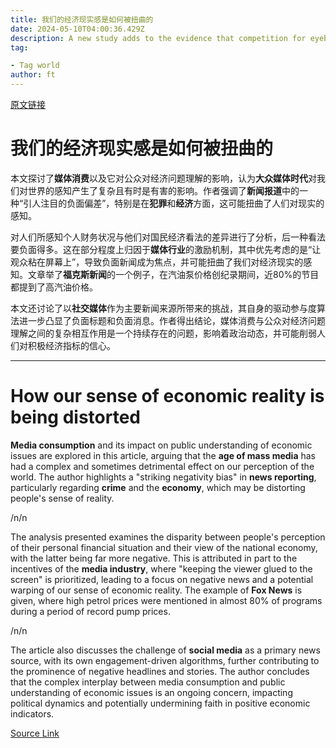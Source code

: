 ```yaml
---
title: 我们的经济现实感是如何被扭曲的
date: 2024-05-10T04:00:36.429Z
description: A new study adds to the evidence that competition for eyeballs may be warping our sense of the world
tag: 

- Tag world
author: ft
---
```


[原文链接](https://ft.com/content/8cd76cde-7694-4674-99a7-188c18257530)

# 我们的经济现实感是如何被扭曲的

本文探讨了**媒体消费**以及它对公众对经济问题理解的影响，认为**大众媒体时代**对我们对世界的感知产生了复杂且有时是有害的影响。作者强调了**新闻报道**中的一种“引人注目的负面偏差”，特别是在**犯罪**和**经济**方面，这可能扭曲了人们对现实的感知。

对人们所感知个人财务状况与他们对国民经济看法的差异进行了分析，后一种看法要负面得多。这在部分程度上归因于**媒体行业**的激励机制，其中优先考虑的是“让观众粘在屏幕上”，导致负面新闻成为焦点，并可能扭曲了我们对经济现实的感知。文章举了**福克斯新闻**的一个例子，在汽油泵价格创纪录期间，近80%的节目都提到了高汽油价格。

本文还讨论了以**社交媒体**作为主要新闻来源所带来的挑战，其自身的驱动参与度算法进一步凸显了负面标题和负面消息。作者得出结论，媒体消费与公众对经济问题理解之间的复杂相互作用是一个持续存在的问题，影响着政治动态，并可能削弱人们对积极经济指标的信心。

---

# How our sense of economic reality is being distorted 

**Media consumption** and its impact on public understanding of economic issues are explored in this article, arguing that the **age of mass media** has had a complex and sometimes detrimental effect on our perception of the world. The author highlights a "striking negativity bias" in **news reporting**, particularly regarding **crime** and the **economy**, which may be distorting people's sense of reality. 

/n/n

The analysis presented examines the disparity between people's perception of their personal financial situation and their view of the national economy, with the latter being far more negative. This is attributed in part to the incentives of the **media industry**, where "keeping the viewer glued to the screen" is prioritized, leading to a focus on negative news and a potential warping of our sense of economic reality. The example of **Fox News** is given, where high petrol prices were mentioned in almost 80% of programs during a period of record pump prices. 

/n/n

The article also discusses the challenge of **social media** as a primary news source, with its own engagement-driven algorithms, further contributing to the prominence of negative headlines and stories. The author concludes that the complex interplay between media consumption and public understanding of economic issues is an ongoing concern, impacting political dynamics and potentially undermining faith in positive economic indicators.

[Source Link](https://ft.com/content/8cd76cde-7694-4674-99a7-188c18257530)

